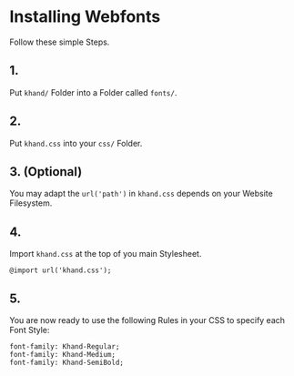 # Installing Webfonts
Follow these simple Steps.

## 1.
Put `khand/` Folder into a Folder called `fonts/`.

## 2.
Put `khand.css` into your `css/` Folder.

## 3. (Optional)
You may adapt the `url('path')` in `khand.css` depends on your Website Filesystem.

## 4.
Import `khand.css` at the top of you main Stylesheet.

```
@import url('khand.css');
```

## 5.
You are now ready to use the following Rules in your CSS to specify each Font Style:
```
font-family: Khand-Regular;
font-family: Khand-Medium;
font-family: Khand-SemiBold;

```

